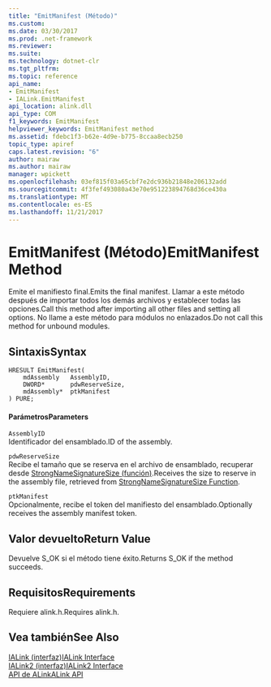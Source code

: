 ```yaml
---
title: "EmitManifest (Método)"
ms.custom: 
ms.date: 03/30/2017
ms.prod: .net-framework
ms.reviewer: 
ms.suite: 
ms.technology: dotnet-clr
ms.tgt_pltfrm: 
ms.topic: reference
api_name:
- EmitManifest
- IALink.EmitManifest
api_location: alink.dll
api_type: COM
f1_keywords: EmitManifest
helpviewer_keywords: EmitManifest method
ms.assetid: fdebc1f3-b62e-4d9e-b775-8ccaa8ecb250
topic_type: apiref
caps.latest.revision: "6"
author: mairaw
ms.author: mairaw
manager: wpickett
ms.openlocfilehash: 03ef815f03a65cbf7e2dc936b21848e206132add
ms.sourcegitcommit: 4f3fef493080a43e70e951223894768d36ce430a
ms.translationtype: MT
ms.contentlocale: es-ES
ms.lasthandoff: 11/21/2017
---
```

# <a name="emitmanifest-method"></a><span data-ttu-id="42ca4-102">EmitManifest (Método)</span><span class="sxs-lookup"><span data-stu-id="42ca4-102">EmitManifest Method</span></span>
<span data-ttu-id="42ca4-103">Emite el manifiesto final.</span><span class="sxs-lookup"><span data-stu-id="42ca4-103">Emits the final manifest.</span></span> <span data-ttu-id="42ca4-104">Llamar a este método después de importar todos los demás archivos y establecer todas las opciones.</span><span class="sxs-lookup"><span data-stu-id="42ca4-104">Call this method after importing all other files and setting all options.</span></span> <span data-ttu-id="42ca4-105">No llame a este método para módulos no enlazados.</span><span class="sxs-lookup"><span data-stu-id="42ca4-105">Do not call this method for unbound modules.</span></span>  
  
## <a name="syntax"></a><span data-ttu-id="42ca4-106">Sintaxis</span><span class="sxs-lookup"><span data-stu-id="42ca4-106">Syntax</span></span>  
  
```  
HRESULT EmitManifest(  
    mdAssembly   AssemblyID,  
    DWORD*       pdwReserveSize,  
    mdAssembly*  ptkManifest  
) PURE;  
```  
  
#### <a name="parameters"></a><span data-ttu-id="42ca4-107">Parámetros</span><span class="sxs-lookup"><span data-stu-id="42ca4-107">Parameters</span></span>  
 `AssemblyID`  
 <span data-ttu-id="42ca4-108">Identificador del ensamblado.</span><span class="sxs-lookup"><span data-stu-id="42ca4-108">ID of the assembly.</span></span>  
  
 `pdwReserveSize`  
 <span data-ttu-id="42ca4-109">Recibe el tamaño que se reserva en el archivo de ensamblado, recuperar desde [StrongNameSignatureSize (función)](../../../../docs/framework/unmanaged-api/strong-naming/strongnamesignaturesize-function.md).</span><span class="sxs-lookup"><span data-stu-id="42ca4-109">Receives the size to reserve in the assembly file, retrieved from [StrongNameSignatureSize Function](../../../../docs/framework/unmanaged-api/strong-naming/strongnamesignaturesize-function.md).</span></span>  
  
 `ptkManifest`  
 <span data-ttu-id="42ca4-110">Opcionalmente, recibe el token del manifiesto del ensamblado.</span><span class="sxs-lookup"><span data-stu-id="42ca4-110">Optionally receives the assembly manifest token.</span></span>  
  
## <a name="return-value"></a><span data-ttu-id="42ca4-111">Valor devuelto</span><span class="sxs-lookup"><span data-stu-id="42ca4-111">Return Value</span></span>  
 <span data-ttu-id="42ca4-112">Devuelve S_OK si el método tiene éxito.</span><span class="sxs-lookup"><span data-stu-id="42ca4-112">Returns S_OK if the method succeeds.</span></span>  
  
## <a name="requirements"></a><span data-ttu-id="42ca4-113">Requisitos</span><span class="sxs-lookup"><span data-stu-id="42ca4-113">Requirements</span></span>  
 <span data-ttu-id="42ca4-114">Requiere alink.h.</span><span class="sxs-lookup"><span data-stu-id="42ca4-114">Requires alink.h.</span></span>  
  
## <a name="see-also"></a><span data-ttu-id="42ca4-115">Vea también</span><span class="sxs-lookup"><span data-stu-id="42ca4-115">See Also</span></span>  
 [<span data-ttu-id="42ca4-116">IALink (interfaz)</span><span class="sxs-lookup"><span data-stu-id="42ca4-116">IALink Interface</span></span>](../../../../docs/framework/unmanaged-api/alink/ialink-interface.md)  
 [<span data-ttu-id="42ca4-117">IALink2 (interfaz)</span><span class="sxs-lookup"><span data-stu-id="42ca4-117">IALink2 Interface</span></span>](../../../../docs/framework/unmanaged-api/alink/ialink2-interface.md)  
 [<span data-ttu-id="42ca4-118">API de ALink</span><span class="sxs-lookup"><span data-stu-id="42ca4-118">ALink API</span></span>](../../../../docs/framework/unmanaged-api/alink/index.md)
